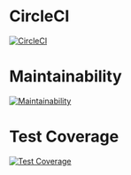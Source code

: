 # CircleCI

[![CircleCI](https://dl.circleci.com/status-badge/img/gh/um-computacion-tm/ajedrez-2024-lgsosa/tree/main.svg?style=svg)](https://dl.circleci.com/status-badge/redirect/gh/um-computacion-tm/ajedrez-2024-lgsosa/tree/main)

# Maintainability

[![Maintainability](https://api.codeclimate.com/v1/badges/28f89d87fb4e58907aa5/maintainability)](https://codeclimate.com/github/um-computacion-tm/ajedrez-2024-lgsosa/maintainability)

# Test Coverage

[![Test Coverage](https://api.codeclimate.com/v1/badges/28f89d87fb4e58907aa5/test_coverage)](https://codeclimate.com/github/um-computacion-tm/ajedrez-2024-lgsosa/test_coverage)